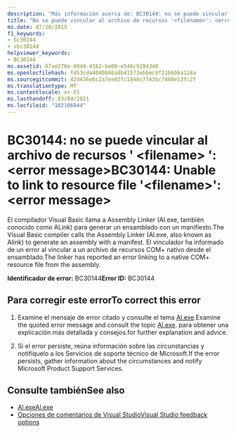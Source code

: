 ```yaml
---
description: "Más información acerca de: BC30144: no se puede vincular al archivo de recursos ' <filename> ': <error message>"
title: "No se puede vincular al archivo de recursos '<filename>': <error message>"
ms.date: 07/20/2015
f1_keywords:
- bc30144
- vbc30144
helpviewer_keywords:
- BC30144
ms.assetid: 67ae276e-80d4-4162-ba00-e546c9294340
ms.openlocfilehash: fd53cda4040846a8b41573ebbec8f21b656a118a
ms.sourcegitcommit: 42d436ebc2a7ee02fc1848c7742bc7d80e13fc2f
ms.translationtype: MT
ms.contentlocale: es-ES
ms.lasthandoff: 03/04/2021
ms.locfileid: "102106844"
---
```

# <a name="bc30144-unable-to-link-to-resource-file-filename-error-message"></a><span data-ttu-id="edbcd-103">BC30144: no se puede vincular al archivo de recursos ' \<filename> ': \<error message></span><span class="sxs-lookup"><span data-stu-id="edbcd-103">BC30144: Unable to link to resource file '\<filename>': \<error message></span></span>

<span data-ttu-id="edbcd-104">El compilador Visual Basic llama a Assembly Linker (Al.exe, también conocido como ALink) para generar un ensamblado con un manifiesto.</span><span class="sxs-lookup"><span data-stu-id="edbcd-104">The Visual Basic compiler calls the Assembly Linker (Al.exe, also known as Alink) to generate an assembly with a manifest.</span></span> <span data-ttu-id="edbcd-105">El vinculador ha informado de un error al vincular a un archivo de recursos COM+ nativo desde el ensamblado.</span><span class="sxs-lookup"><span data-stu-id="edbcd-105">The linker has reported an error linking to a native COM+ resource file from the assembly.</span></span>

 <span data-ttu-id="edbcd-106">**Identificador de error:** BC30144</span><span class="sxs-lookup"><span data-stu-id="edbcd-106">**Error ID:** BC30144</span></span>

## <a name="to-correct-this-error"></a><span data-ttu-id="edbcd-107">Para corregir este error</span><span class="sxs-lookup"><span data-stu-id="edbcd-107">To correct this error</span></span>

1. <span data-ttu-id="edbcd-108">Examine el mensaje de error citado y consulte el tema [Al.exe](../../../framework/tools/al-exe-assembly-linker.md).</span><span class="sxs-lookup"><span data-stu-id="edbcd-108">Examine the quoted error message and consult the topic [Al.exe](../../../framework/tools/al-exe-assembly-linker.md).</span></span> <span data-ttu-id="edbcd-109">para obtener una explicación más detallada y consejos.</span><span class="sxs-lookup"><span data-stu-id="edbcd-109">for further explanation and advice.</span></span>

2. <span data-ttu-id="edbcd-110">Si el error persiste, reúna información sobre las circunstancias y notifíquelo a los Servicios de soporte técnico de Microsoft.</span><span class="sxs-lookup"><span data-stu-id="edbcd-110">If the error persists, gather information about the circumstances and notify Microsoft Product Support Services.</span></span>

## <a name="see-also"></a><span data-ttu-id="edbcd-111">Consulte también</span><span class="sxs-lookup"><span data-stu-id="edbcd-111">See also</span></span>

- [<span data-ttu-id="edbcd-112">Al.exe</span><span class="sxs-lookup"><span data-stu-id="edbcd-112">Al.exe</span></span>](../../../framework/tools/al-exe-assembly-linker.md)
- [<span data-ttu-id="edbcd-113">Opciones de comentarios de Visual Studio</span><span class="sxs-lookup"><span data-stu-id="edbcd-113">Visual Studio feedback options</span></span>](/visualstudio/ide/feedback-options)
